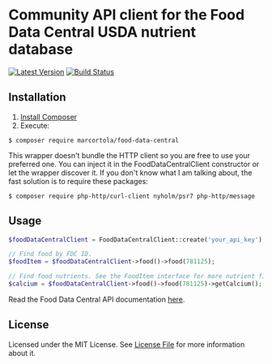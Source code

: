 # Community API client for the Food Data Central USDA nutrient database

[![Latest Version](https://img.shields.io/github/release/marcortola/food-data-central.svg?style=flat-square)](https://github.com/marcortola/food-data-central/releases)
[![Build Status](https://img.shields.io/travis/marcortola/food-data-central.svg?style=flat-square)](https://travis-ci.org/marcortola/food-data-central)

Installation
------------

1. [Install Composer](https://getcomposer.org/download/)
2. Execute:

```
$ composer require marcortola/food-data-central
```

This wrapper doesn't bundle the HTTP client so you are free to use your preferred one. You can inject it in the FoodDataCentralClient constructor or let the wrapper discover it. If you don't know what I am talking about, the fast solution is to require these packages:

```
$ composer require php-http/curl-client nyholm/psr7 php-http/message
```

Usage
------------
```php
$foodDataCentralClient = FoodDataCentralClient::create('your_api_key');

// Find food by FDC ID.
$foodItem = $foodDataCentralClient->food()->food(781125);

// Find food nutrients. See the FoodItem interface for more nutrient finders.
$calcium = $foodDataCentralClient->food()->food(781125)->getCalcium();

```
Read the Food Data Central API documentation [here](https://fdc.nal.usda.gov/api-spec/fdc_api.html).

License
------------

Licensed under the MIT License. See [License File](LICENSE) for more information about it.
